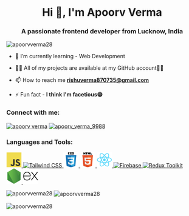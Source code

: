 <h1 align="center">Hi 👋, I'm Apoorv Verma</h1>
<h3 align="center">A passionate frontend developer from Lucknow, India</h3>

<p align="left"> <img src="https://komarev.com/ghpvc/?username=apoorvverma28&label=Profile%20views&color=0e75b6&style=flat" alt="apoorvverma28" /> </p>

- 🌱 I’m currently learning - Web Development 

- 👨‍💻 All of my projects are available at my GitHub account👨‍💻

- 📫 How to reach me **rishuverma870735@gmail.com**

- ⚡ Fun fact - **I think I'm facetious😁**

<h3 align="left">Connect with me:</h3>
<p align="left">
<a href="https://www.linkedin.com/in/apoorv-verma-165758250/" target="blank"><img align="center" src="https://raw.githubusercontent.com/rahuldkjain/github-profile-readme-generator/master/src/images/icons/Social/linked-in-alt.svg" alt="apoorv verma" height="30" width="40" /></a>
<a href="https://www.instagram.com/apoorv_vermaa/?next=%2F" target="blank"><img align="center" src="https://raw.githubusercontent.com/rahuldkjain/github-profile-readme-generator/master/src/images/icons/Social/instagram.svg" alt="apoorv_verma_9988" height="30" width="40" /></a>
</p>

<h3 align="left">Languages and Tools:</h3>
<p align="left">
  <a href="https://www.javascript.com/" target="_blank" rel="noreferrer"> 
    <img src="https://raw.githubusercontent.com/devicons/devicon/master/icons/javascript/javascript-original.svg" alt="JavaScript" width="40" height="40"/> 
  </a> 
  <a href="https://tailwindcss.com/" target="_blank" rel="noreferrer"> 
    <img src="https://www.vectorlogo.zone/logos/tailwindcss/tailwindcss-icon.svg" alt="Tailwind CSS" width="40" height="40"/> 
  </a> 
  <a href="https://www.w3schools.com/css/" target="_blank" rel="noreferrer"> 
    <img src="https://raw.githubusercontent.com/devicons/devicon/master/icons/css3/css3-original-wordmark.svg" alt="CSS3" width="40" height="40"/> 
  </a> 
  <a href="https://www.w3.org/html/" target="_blank" rel="noreferrer"> 
    <img src="https://raw.githubusercontent.com/devicons/devicon/master/icons/html5/html5-original-wordmark.svg" alt="HTML5" width="40" height="40"/> 
  </a> 
  <a href="https://reactjs.org/" target="_blank" rel="noreferrer"> 
    <img src="https://raw.githubusercontent.com/devicons/devicon/master/icons/react/react-original.svg" alt="React" width="40" height="40"/> 
  </a> 
  <a href="https://firebase.google.com/" target="_blank" rel="noreferrer"> 
    <img src="https://www.vectorlogo.zone/logos/firebase/firebase-icon.svg" alt="Firebase" width="40" height="40"/> 
  </a> 
  <a href="https://redux-toolkit.js.org/" target="_blank" rel="noreferrer"> 
    <img src="https://raw.githubusercontent.com/reduxjs/redux/master/logo/logo.png" alt="Redux Toolkit" width="40" height="40"/> 
  </a> 
  <a href="https://nodejs.org/" target="_blank" rel="noreferrer"> 
    <img src="https://raw.githubusercontent.com/devicons/devicon/master/icons/nodejs/nodejs-original.svg" alt="Node.js" width="40" height="40"/> 
  </a> 
  <a href="https://expressjs.com/" target="_blank" rel="noreferrer"> 
    <img src="https://raw.githubusercontent.com/devicons/devicon/master/icons/express/express-original.svg" alt="Express.js" width="40" height="40"/> 
  </a> 
</p>

<p><img align="left" src="https://github-readme-stats.vercel.app/api/top-langs?username=apoorvverma28&show_icons=true&locale=en&layout=compact" alt="apoorvverma28" /></p>

<p>&nbsp;<img align="center" src="https://github-readme-stats.vercel.app/api?username=apoorvverma28&show_icons=true&locale=en" alt="apoorvverma28" /></p>

<p><img align="center" src="https://github-readme-streak-stats.herokuapp.com/?user=apoorvverma28&" alt="apoorvverma28" /></p>
